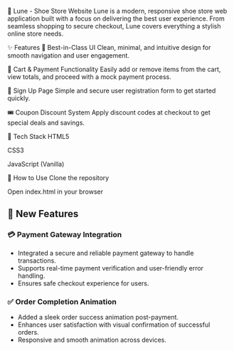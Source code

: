 👟 Lune - Shoe Store Website
Lune is a modern, responsive shoe store web application built with a focus on delivering the best user experience. From seamless shopping to secure checkout, Lune covers everything a stylish online store needs.

✨ Features
🎨 Best-in-Class UI
Clean, minimal, and intuitive design for smooth navigation and user engagement.

🛒 Cart & Payment Functionality
Easily add or remove items from the cart, view totals, and proceed with a mock payment process.

🧾 Sign Up Page
Simple and secure user registration form to get started quickly.

🎟️ Coupon Discount System
Apply discount codes at checkout to get special deals and savings.

📌 Tech Stack
HTML5

CSS3

JavaScript (Vanilla)

🚀 How to Use
Clone the repository

Open index.html in your browser


## 🚀 New Features

### 💳 Payment Gateway Integration
- Integrated a secure and reliable payment gateway to handle transactions.
- Supports real-time payment verification and user-friendly error handling.
- Ensures safe checkout experience for users.

### ✅ Order Completion Animation
- Added a sleek order success animation post-payment.
- Enhances user satisfaction with visual confirmation of successful orders.
- Responsive and smooth animation across devices.


